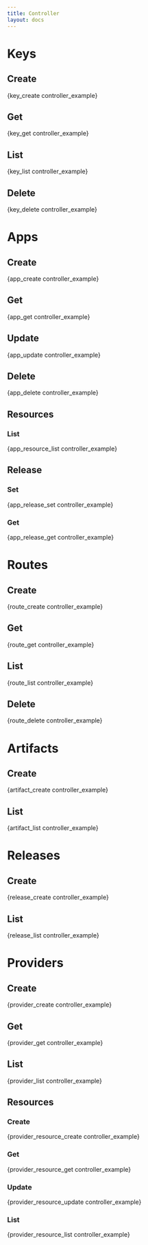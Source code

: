 ```yaml
---
title: Controller
layout: docs
---
```


# Keys

## Create

{key_create controller_example}

## Get

{key_get controller_example}

## List

{key_list controller_example}

## Delete

{key_delete controller_example}

# Apps

## Create

{app_create controller_example}

## Get

{app_get controller_example}

## Update

{app_update controller_example}

## Delete

{app_delete controller_example}

## Resources

### List

{app_resource_list controller_example}

## Release

### Set

{app_release_set controller_example}

### Get

{app_release_get controller_example}

# Routes

## Create

{route_create controller_example}

## Get

{route_get controller_example}

## List

{route_list controller_example}

## Delete

{route_delete controller_example}

# Artifacts

## Create

{artifact_create controller_example}

## List

{artifact_list controller_example}

# Releases

## Create

{release_create controller_example}

## List

{release_list controller_example}

# Providers

## Create

{provider_create controller_example}

## Get

{provider_get controller_example}

## List

{provider_list controller_example}

## Resources

### Create

{provider_resource_create controller_example}

### Get

{provider_resource_get controller_example}

### Update

{provider_resource_update controller_example}

### List

{provider_resource_list controller_example}
